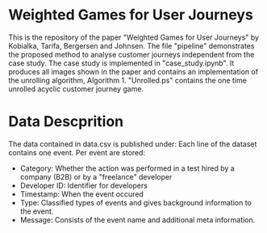 # Weighted Games for User Journeys
This is the repository of the paper "Weighted Games for User Journeys" by Kobialka, Tarifa, Bergersen and Johnsen.
The file "pipeline" demonstrates the proposed method to analyse customer journeys independent from the case study.
The case study is implemented in "case_study.ipynb".
It produces all images shown in the paper and contains an implementation of the unrolling algorithm, Algorithm 1.
"Unrolled.ps" contains the one time unrolled acyclic customer journey game.

# Data Descprition
The data contained in data.csv is published under:
Each line of the dataset contains one event.
Per event are stored:
- Category: Whether the action was performed in a test hired by a company (B2B) or by a "freelance" developer
- Developer ID: Identifier for developers
- Timestamp: When the event occured
- Type: Classified types of events and gives background information to the event.
- Message: Consists of the event name and additional meta information.



